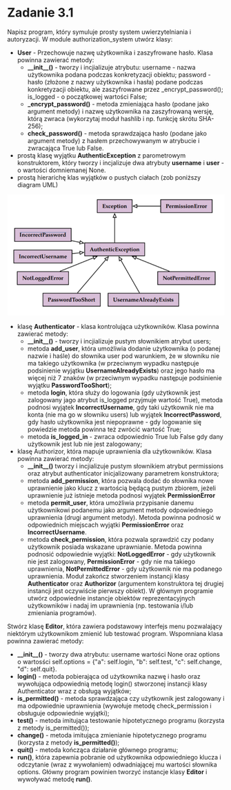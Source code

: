 # Zadanie 3.1

Napisz program, który symuluje prosty system uwierzytelniania i
autoryzacji. W module authorization_system utwórz klasy:
- **User** - Przechowuje nazwę użytkownika i zaszyfrowane hasło. Klasa powinna zawierać metody:
    - **\_\_init__()** - tworzy i incjializuje atrybutu: username - nazwa użytkownika
podana podczas konkretyzacji obiektu; password - hasło (złożone z nazwy
użytkownika i hasła) podane podczas konkretyzacji obiektu, ale zaszyfrowane przez _encrypt_password(); is_logged - o początkowej wartości False;
    - **_encrypt_password()** - metoda zmieniająca hasło (podane jako argument
metody) i nazwę użytkownika na zaszyfrowaną wersję, którą zwraca (wykorzytaj moduł hashlib i np. funkcję skrótu SHA-256);
    - **check_password()** - metoda sprawdzająca hasło (podane jako argument metody) z hasłem przechowywanym w atrybucie i zwracająca True lub False.
- prostą klasę wyjątku **AuthenticException** z parometrowym konstruktorem, który tworzy i incjalizuje dwa atrybuty **username** i **user** - o wartości domniemanej
None.
- prostą hierarichę klas wyjątków o pustych ciałach (zob poniższy diagram UML)

![diagram](/zadania_3/zadanie_1/diagram.png)

- klasę **Authenticator** - klasa kontrolująca użytkowników. Klasa powinna zawierać metody:
    - **\_\_init__()** - tworzy i incjializuje pustym słownikiem atrybut users;
    - metoda **add_user**, która umożliwia dodanie użytkownika (o podanej nazwie i haśle) do słownika user pod warunkiem, że w słowniku nie ma takiego użytkownika (w przeciwnym wypadku następuje podsinienie wyjątku
**UsernameAlreadyExists**) oraz jego hasło ma więcej niż 7 znaków (w przeciwnym wypadku następuje podsinienie wyjątku **PasswordTooShort**);
    - metoda **login**, która służy do logowania (gdy użytkownik jest zalogowany
jago atrybut is_logged przyjmuje wartość True), metoda podnosi wyjątek
**IncorrectUsername**, gdy taki użytkownik nie ma konta (nie ma go w słowniku users) lub wyjątek **IncorrectPassword**, gdy hasło użytkownika jest
niepoprawne - gdy logowanie się powiedzie metoda powinna też zwrócić
wartość True;
    - metoda **is_logged_in** - zwraca odpowiednio True lub False gdy dany użytkownik jest lub nie jest zalogowany;
- klasę Authorizor, która mapuje uprawnienia dla użytkowników. Klasa powinna
zawierać metody:
    - **\_\_init__()** tworzy i incjializuje pustym słownikiem atrybut permissions
oraz atrybut authenticator inicjalizowany parametrem konstruktora;
    - metoda **add_permission**, która pozwala dodać do słownika nowe uprawnienie jako klucz z wartością będącą pustym zbiorem, jeżeli uprawnienie już
istnieje metoda podnosi wyjątek **PermissionError**
    - metoda **permit_user**, która umożliwia przypisanie danemu użytkownikowi podanemu jako argument metody odpowiedniego uprawnienia (drugi
argument metody). Metoda powinna podnosić w odpowiednich miejscach
wyjątki **PermissionError** oraz **IncorrectUsername**.
    - metoda **check_permission**, która pozwala sprawdzić czy podany użytkownik posiada wskazane uprawnianie. Metoda powinna podnosić odpowiednie wyjątki: **NotLoggedError** - gdy użytkownik nie jest zalogowany, **PermissionError** - gdy nie ma takiego uprawnienia, **NotPermittedError** - gdy użytkownik nie ma podanego uprawnienia.
Moduł zakończ stworzeniem instancji klasy **Authenticator** oraz **Authorizor** (argumentem konstruktora tej drugiej instancji jest oczywiście pierwszy obiekt).
W głównym programie utwórz odpowiednie instancje obiektów reprezentacyjnych
użytkowników i nadaj im uprawnienia (np. testowania i/lub zmieniania programów).

Stwórz klasę **Editor**, która zawiera podstawowy interfejs menu pozwalający niektórym
użytkownikom zmienić lub testować program. Wspomniana klasa powinna zawierać
metody:
- **\_\_init__()** - tworzy dwa atrybutu: username wartości None oraz options o wartosści self.options = {"a": self.login, "b": self.test, "c": self.change, "d": self.quit}.
- **login()** - metoda pobierająca od użytkownika nazwę i hasło oraz wywołująca
odpowiednią metodę login() stworzonej instancji klasy Authenticator wraz z
obsługą wyjątków;
- **is_permitted()** - metoda sprawdzająca czy użytkownik jest zalogowany i ma
odpowiednie uprawnienia (wywołuje metodę check_permission i obsługuje odpowiednie wyjątki);
- **test()** - metoda imitująca testowanie hipotetycznego programu (korzysta z metody is_permitted());
- **change()** - metoda imitująca zmienianie hipotetycznego programu (korzysta z
metody **is_permitted()**);
- **quit()** - metoda kończąca działanie głównego programu;
- **run()**, która zapewnia pobranie od użytkownika odpowiedniego klucza i odczytanie (wraz z wywołaniem) odwadniającej mu wartości słownika options.
Główny program powinien tworzyć instancje klasy **Editor** i wywoływać metodę **run()**.
